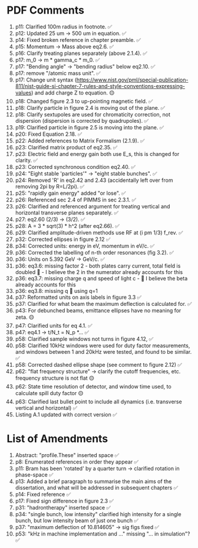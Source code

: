 # PDF Comments
1. p11: Clarified 100m radius in footnote. ✅
2. p12: Updated 25 um -> 500 um in equation. ✅
3. p14: Fixed broken reference in chapter preamble. ✅
4. p15: Momentum -> Mass above eq2.6. ✅
5. p16: Clarify treating planes separately (above 2.1.4). ✅
6. p17: m_0 -> m * gamma_c * m_0. ✅
7. p17: "Bending angle" -> "bending radius" below eq2.10. ✅
8. p17: remove "/atomic mass unit". ✅
9. p17: Change unit syntax (https://www.nist.gov/pml/special-publication-811/nist-guide-si-chapter-7-rules-and-style-conventions-expressing-values) and add charge Z to equation. 🟡
10. p18: Changed figure 2.3 to up-pointing magnetic field. ✅
11. p18: Clarify particle in figure 2.4 is moving out of the plane. ✅
12. p18: Clarify sextupoles are used for chromaticity correction, not dispersion (dispersion is corrected by quadrupoles). ✅
13. p19: Clarified particle in figure 2.5 is moving into the plane. ✅
14. p20: Fixed Equation 2.18. ✅
15. p22: Added references to Matrix Formalism (2.1.9). ✅
16. p23: Clarified matrix product of eq2.35. ✅
17. p23: Electric field and energy gain both use E_s, this is changed for clarity. ✅
18. p23: Corrected synchronous condition eq2.40. ✅
19. p24: "Eight stable 'particles'" -> "eight stable bunches". ✅
20. p24: Removed 'R' in eq2.42 and 2.43 (accidentally left over from removing 2pi by R=L/2pi). ✅
21. p25: "rapidly gain energy" added "or lose". ✅
22. p26: Referenced sec 2.4 of PIMMS in sec 2.3.1. ✅
23. p26: Clarified and referenced argument for treating vertical and horizontal transverse planes separately. ✅
24. p27: eq2.60 (2/3) -> (3/2). ✅
25. p28: A = 3 * sqrt(3) * h^2 (after eq2.66). ✅
26. p29: Clarified amplitude-driven methods use RF at (i pm 1/3) f_rev. ✅
27. p32: Corrected ellipses in figure 2.12 ✅
28. p34: Corrected units: energy in eV, momentum in eV/c. ✅
29. p36: Corrected the labelling of n-th order resonances (fig 3.2). ✅
30. p36: Units on 5.392 GeV -> GeV/c. ✅
31. p36: eq3.6: missing factor 2 - both plates carry current, total field is doubled 🚫 - I believe the 2 in the numerator already accounts for this
32. p36: eq3.7: missing charge q and speed of light c - 🚫 I believe the beta already accounts for this
33. p36: eq3.8: missing q 🚫 using q=1
34. p37: Reformatted units on axis labels in figure 3.3  ✅
35. p37: Clarified for what beam the maximum deflection is calculated for. ✅
36. p43: For debunched beams, emittance ellipses have no meaning for zeta. 🟡
37. p47: Clarified units for eq 4.1. ✅
38. p47: eq4.1 -> t/N_t = N_p *... ✅
39. p58: Clarified sample windows not turns in figure 4.12, ✅
40. p58: Clarified 10kHz windows were used for duty factor measurements, and windows between 1 and 20kHz were tested, and found to be similar. ✅
41. p58: Corrected dashed ellipse shape (see comment to figure 2.12) ✅
42. p62: "flat frequency structure" -> clarify the cutoff frequencies, etc. frequency structure is not flat 🟡
43. p62: State time resolution of detector, and window time used, to calculate spill duty factor 🟡
44. p63: Clarified last bullet point to include all dynamics (i.e. transverse vertical and horizontal) ✅
45. Listing A.1 updated with correct version ✅

# List of Amendments
1. Abstract: "profile.These" inserted space ✅
2. p8: Enumerated references in order they appear ✅
3. p11: Bram has been 'rotated' by a quarter turn -> clarified rotation in phase-space ✅
4. p13: Added a brief paragraph to summarise the main aims of the dissertation, and what will be addressed in subsequent chapters ✅
5. p14: Fixed reference ✅
6. p17: Fixed sign difference in figure 2.3 ✅
7. p31: "hadrontherapy" inserted space ✅
8. p34: "single bunch, low intensity" clarified high intensity for a single bunch, but low intensity beam of just one bunch ✅
9. p37: "maximum deflection of 10.814605" -> sig figs fixed ✅
10. p53: "kHz in machine implementation and ..." missing "... in simulation"? ✅
